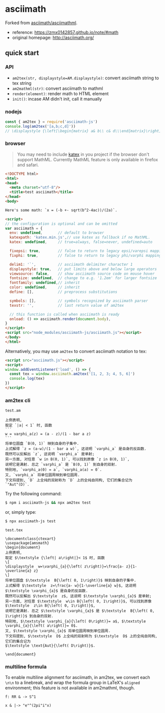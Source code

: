 # asciimath

Forked from [asciimath/asciimathml](https://github.com/asciimath/asciimathml).

- reference: https://zmx0142857.github.io/note/#math
- original homepage: http://asciimath.org/

## quick start

### API

- `am2tex(str, displaystyle=AM.displaystyle)`: convert asciimath string to tex string
- `am2mathml(str)`: convert asciimath to mathml
- `render(element)`: render math to HTML element
- `init()`: incase AM didn't init, call it manually

### nodejs

```js
const { am2tex } = require('asciimath-js')
console.log(am2tex('[a,b;c,d]'))
// \displaystyle {\left[\begin{matrix} a& b\\ c& d\\\end{matrix}\right]}
```

### browser

> You may need to include [katex](https://katex.org/) in you project if the browser don't support MathML. Currently MathML feature is only available in firefox and safari.

```html
<!DOCTYPE html>
<html>
<head>
  <meta charset="utf-8"/>
  <title>test asciimath</title>
</head>
<body>

Here's some math: `x = (-b +- sqrt(b^2-4ac))/(2a)`.

<script>
// the configuration is optional and can be omitted
var asciimath = {
  env: undefined,       // default to browser
  katexpath: 'katex.min.js',// use katex as fallback if no MathML.
  katex: undefined,     // true=always, false=never, undefined=auto

  fixepsi: true,        // false to return to legacy epsi/varepsi mapping
  fixphi: true,         // false to return to legacy phi/varphi mapping

  delim1: '`',          // asciimath delimiter character 1
  displaystyle: true,   // put limits above and below large operators
  viewsource: false,    // show asciimath source code on mouse hover
  fontsize: undefined,  // change to e.g. '1.2em' for larger fontsize
  fontfamily: undefined,// inherit
  color: undefined,     // inherit
  define: [],           // preprocess substitutions

  symbols: [],          // symbols recognized by asciimath parser
  texstr: '',           // last return value of am2tex

  // this function is called when asciimath is ready
  onload: () => asciimath.render(document.body),
}
</script>
<script src="node_modules/asciimath-js/asciimath.js"></script>
</body>
</html>
```

Alternatively, you may use `am2tex` to convert asciimath notation to tex:
```html
<script src="asciimath.js"></script>
<script>
window.addEventListener('load', () => {
  const tex = window.asciimath.am2tex('[1, 2, 3; 4, 5, 6]')
  console.log(tex)
})
</script>
```

### am2tex cli

`test.am`

    上例表明,
    取定 `|a| < 1` 时, 函数
    ```
    w = varphi_a(z) = (a - z)/(1 - bar a z)
    ```
    将单位圆盘 `B(0, 1)` 映到自身的子集中.
    上式解得 `z = (a-w)/(1 - bar a w)`, 这说明 `varphi_a` 是自身的反函数.
    既然可以反解出 `z`, 这说明 `varphi_a` 是单射;
    另一方面, 对任意 `w in B(0, 1)`, 可以找到原像 `z in B(0, 1)`,
    说明它是满射. 总之 `varphi_a` 是 `B(0, 1)` 到自身的双射.
    特别地, `varphi_a(0) = a`, `varphi_a(a) = 0`.
    又, `varphi_a` 将单位圆周映到单位圆周.
    下文将提到, `D` 上全纯的双射称为 `D` 上的全纯自同构, 它们的集合记为
    `"Aut"(D)`.

Try the following command:
```sh
$ npm i asciimath-js && npx am2tex test
```

or, simply type:
```sh
$ npx asciimath-js test
```

`test.tex`

    \documentclass{ctexart}
    \usepackage{amsmath}
    \begin{document}
    上例表明,
    取定 $\textstyle {\left| a\right|}< 1$ 时, 函数
    \[
    \displaystyle  w=\varphi_{a}{\left( z\right)}=\frac{a- z}{1-\overline{a} z}
    \]
    将单位圆盘 $\textstyle  B{\left( 0, 1\right)}$ 映到自身的子集中.
    上式解得 $\textstyle  z=\frac{a- w}{1-\overline{a} w}$, 这说明 $\textstyle \varphi_{a}$ 是自身的反函数.
    既然可以反解出 $\textstyle  z$, 这说明 $\textstyle \varphi_{a}$ 是单射;
    另一方面, 对任意 $\textstyle  w\in B{\left( 0, 1\right)}$, 可以找到原像 $\textstyle  z\in B{\left( 0, 1\right)}$,
    说明它是满射. 总之 $\textstyle \varphi_{a}$ 是 $\textstyle  B{\left( 0, 1\right)}$ 到自身的双射.
    特别地, $\textstyle \varphi_{a}{\left( 0\right)}= a$, $\textstyle \varphi_{a}{\left( a\right)}= 0$.
    又, $\textstyle \varphi_{a}$ 将单位圆周映到单位圆周.
    下文将提到, $\textstyle  D$ 上全纯的双射称为 $\textstyle  D$ 上的全纯自同构, 它们的集合记为
    $\textstyle \text{Aut}{\left( D\right)}$.

    \end{document}

### multiline formula

To enable multiline alignment for asciimath, in am2tex, we convert each
`\n\n` to a linebreak, and wrap the formula group in LaTeX's `aligned`
environment; this feature is not available in am2mathml, though.
```
f: RR & -> S^1

x & |-> "e"^(2pi"i"x)
```
